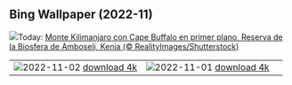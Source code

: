## Bing Wallpaper (2022-11)
![](https://www.bing.com/th?id=OHR.AmboseliBioshere_ES-ES1740488065_UHD.jpg&w=1000)Today: [Monte Kilimanjaro con Cape Buffalo en primer plano, Reserva de la Biosfera de Amboseli, Kenia (© RealityImages/Shutterstock)](https://www.bing.com/th?id=OHR.AmboseliBioshere_ES-ES1740488065_UHD.jpg)

|      |      |      |
| :----: | :----: | :----: |
|![](https://www.bing.com/th?id=OHR.TeaPlantationsMunnar_ES-ES0386919468_UHD.jpg&pid=hp&w=384&h=216&rs=1&c=4)2022-11-02 [download 4k](https://www.bing.com/th?id=OHR.TeaPlantationsMunnar_ES-ES0386919468_UHD.jpg)|![](https://www.bing.com/th?id=OHR.Calacas_ES-ES0332786536_UHD.jpg&pid=hp&w=384&h=216&rs=1&c=4)2022-11-01 [download 4k](https://www.bing.com/th?id=OHR.Calacas_ES-ES0332786536_UHD.jpg)|